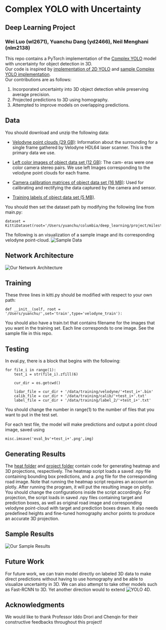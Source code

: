 # Complex YOLO with Uncertainty
## Deep Learning Project
### Wei Luo (wl2671), Yuanchu Dang (yd2466), Neil Menghani (nlm2138)
This repo contains a PyTorch implementation of the [Complex YOLO](https://arxiv.org/pdf/1803.06199.pdf) model with uncertainty for object detection in 3D.  
Our code is inspired by [implementation of 2D YOLO](https://github.com/marvis/pytorch-yolo2) and [sample Complex YOLO implementation](https://github.com/AI-liu/Complex-YOLO).   
Our contributions are as follows:
1. Incorporated uncertainty into 3D object detection while preserving average precision.
2. Projected predictions to 3D using homography.
3. Attempted to improve models on overlapping predictions.

## Data
You should download and unzip the following data:

* [Velodyne point clouds (29 GB)](http://www.cvlibs.net/download.php?file=data_object_velodyne.zip): Information about the
surrounding for a single frame gathered by Velodyne
HDL64 laser scanner. This is the primary data we use.

* [Left color images of object data set (12 GB)](http://www.cvlibs.net/download.php?file=data_object_image_2.zip): The cam-
eras were one color camera stereo pairs.  We use left
Images corresponding to the velodyne point clouds for
each frame.

* [Camera  calibration  matrices  of  object  data  set  (16
MB)](http://www.cvlibs.net/download.php?file=data_object_calib.zip): Used for calibrating and rectifying the data captured by the camera and sensor.

* [Training labels of object data set (5 MB)](http://www.cvlibs.net/download.php?file=data_object_label_2.zip).

You should then set the dataset path by modifying the following line from main.py:
```
dataset = KittiDataset(root='/Users/yuanchu/columbia/deep_learning/project/milestone/YOLO3D/data',set='train')
```
The following is an visualization of a sample image and its corresponding velodyne point-cloud.
![Sample Data](https://github.com/Yuanchu/YOLO3D/blob/master/readme_imgs/data.PNG)

## Network Architecture
![Our Network Architecture](https://github.com/Yuanchu/YOLO3D/blob/master/readme_imgs/architecture.PNG)

## Training
These three lines in kitti.py should be modified with respect to your own path:
```
def __init__(self, root = '/Users/yuanchu/',set='train',type='velodyne_train'):
```
You should also have a train.txt that contains filename for the images that you want in the training set.  Each line corresponds to one image.  See the sample file in this repo.

## Testing
In eval.py, there is a block that begins with the following:
```
for file_i in range(1):
	test_i = str(file_i).zfill(6)
  
	cur_dir = os.getcwd()	

	lidar_file = cur_dir + '/data/training/velodyne/'+test_i+'.bin'
	calib_file = cur_dir + '/data/training/calib/'+test_i+'.txt'
	label_file = cur_dir + '/data/training/label_2/'+test_i+'.txt'
```
You should change the number in range(1) to the number of files that you want to put in the test set.  

For each test file, the model will make predictions and output a point cloud image, saved using
```
misc.imsave('eval_bv'+test_i+'.png',img)
```

## Generating Results
The [heat folder](https://github.com/Yuanchu/YOLO3D/tree/master/heat) and [project folder](https://github.com/Yuanchu/YOLO3D/tree/master/project) contain code for generating heatmap and 3D projections, respectively.  The heatmap script loads a saved .npy file containing bounding box predictions, and a .png file for the corresponding road image.  Note that running the heatmap script requires an account on plotly.  After running the program, it will put the resulting image on plotly.  You should change the configurations inside the script accordingly.  For projection, the script loads in saved .npy files containing target and prediction boxes, as well as original road image and corresponding velodyne point-cloud with target and prediction boxes drawn.  It also needs predefined heights and fine-tuned homography anchor points to produce an accurate 3D projection.

## Sample Results
![Our Sample Results](https://github.com/Yuanchu/YOLO3D/blob/master/readme_imgs/results.PNG)

## Future Work
For future work, we can train model directly on labeled 3D data to make direct predictions without having to use homography and be able to visualize uncertainty in 3D.  We can also attempt to take other models such as Fast-RCNN to 3D.  Yet another direction would to extend ![YOLO 4D](https://openreview.net/pdf?id=B1xWZic29m).

## Acknowledgments
We would like to thank Professor Iddo Drori and Chenqin for their constructive feedbacks throughout this project!
